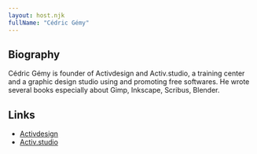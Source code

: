 ```yaml
---
layout: host.njk
fullName: "Cédric Gémy"
---
```


## Biography

Cédric Gémy is founder of Activdesign and Activ.studio, a training center
and a graphic design studio using and promoting free softwares. He wrote
several books especially about Gimp, Inkscape, Scribus, Blender.

## Links

* [Activdesign](https://activdesign.eu)
* [Activ.studio](https://activ.studio)
